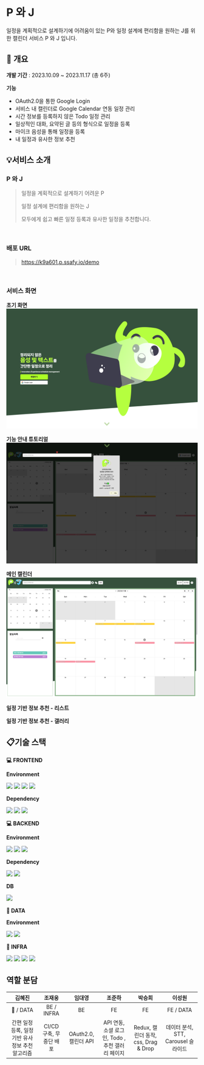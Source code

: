 # P 와 J

일정을 계획적으로 설계하기에 어려움이 있는 P와 일정 설계에 편리함을 원하는 J를 위한 캘린더 서비스 P 와 J 입니다.

## 📅 개요
**개발 기간** : 2023.10.09 ~ 2023.11.17 (총 6주)

**기능**
- OAuth2.0을 통한 Google Login
- 서비스 내 캘린더로 Google Calendar 연동 일정 관리
- 시간 정보를 등록하지 않은 Todo 일정 관리
- 일상적인 대화, 요약된 글 등의 형식으로 일정을 등록
- 마이크 음성을 통해 일정을 등록
- 내 일정과 유사한 정보 추천

## 💡서비스 소개

### P 와 J

> 일정을 계획적으로 설계하기 어려운 P
> 
> 일정 설계에 편리함을 원하는 J
> 
> 모두에게 쉽고 빠른 일정 등록과 유사한 일정을 추천합니다.

<br/>

### 배포 URL
> https://k9a601.p.ssafy.io/demo

<br/>

### 서비스 화면

**초기 화면**
![image-1.png](./images/image-1.png)

**기능 안내 튜토리얼**
![image-2.png](./images/image-2.png)

**메인 캘린더**
![image.png](./images/image.png)

**일정 기반 정보 추천 - 리스트**

**일정 기반 정보 추천 - 갤러리**

## 📋기술 스택

**💻 FRONTEND**

**Environment**

<img src="https://img.shields.io/badge/pnpm-8.10.2-F69220?style=for-the-badge&logo=pnpm&logoColor=black"> 
<img src="https://img.shields.io/badge/node.js-18.17.1-339933?style=for-the-badge&logo=Node.js&logoColor=white">

<img src="https://img.shields.io/badge/react-18.2.0-61DAFB?style=for-the-badge&logo=react&logoColor=black">
<img src="https://img.shields.io/badge/typescript-5.0.2-3178C6?style=for-the-badge&logo=typescript&logoColor=white">

**Dependency**

<img src="https://img.shields.io/badge/react big calendar-000000?style=for-the-badge&logoColor=white">
<img src="https://img.shields.io/badge/redux-764ABC?style=for-the-badge&logo=redux&logoColor=white">
<img src="https://img.shields.io/badge/axios-5A29E4?style=for-the-badge&logo=axios&logoColor=white">

<br/>

**💻 BACKEND**

**Environment**

<img src="https://img.shields.io/badge/spring boot-2.7.16-6DB33F?style=for-the-badge&logo=springboot&logoColor=white">
<img src="https://img.shields.io/badge/JDK-11.0.20-6DB33F?style=for-the-badge&logo=openjdk&logoColor=white">
<img src="https://img.shields.io/badge/gradle-6DB33F?style=for-the-badge&logo=gradle&logoColor=white">

**Dependency**

<img src="https://img.shields.io/badge/spring security-6DB33F?style=for-the-badge&logo=springboot&logoColor=white">
<img src="https://img.shields.io/badge/jpa-59666C?style=for-the-badge&logo=hibernate&logoColor=white">

**DB**

<img src="https://img.shields.io/badge/mariadb-003545?style=for-the-badge&logo=mariadb&logoColor=white">

<br/>

**💾 DATA**

**Environment**

<img src="https://img.shields.io/badge/python-3.8-3776AB?style=for-the-badge&logo=python&logoColor=white">
<img src="https://img.shields.io/badge/flask-000000?style=for-the-badge&logo=mariadb&logoColor=white">

<br/>

**📠 INFRA**

<img src="https://img.shields.io/badge/ec2-ff9900?style=for-the-badge&logo=amazon ec2&logoColor=white">
<img src="https://img.shields.io/badge/nginx-009639?style=for-the-badge&logo=nginx&logoColor=white">
<img src="https://img.shields.io/badge/jenkins-d24939?style=for-the-badge&logo=nginx&logoColor=white">
<img src="https://img.shields.io/badge/docker-2496ed?style=for-the-badge&logo=docker&logoColor=white">

## 역할 분담

| <center>김혜진</center> | <center>조재웅</center> | <center>임대영</center> | <center>조준하</center> | <center>박승희</center> | <center>이성원</center> |
| :-: | :-: | :-: | :-: | :-: | :-: 
| :crown: / DATA | BE / INFRA | BE | FE | FE | FE / DATA |
| 간편 일정 등록, 일정 기반 유사 정보 추천 알고리즘 | CI/CD 구축, 무중단 배포 | OAuth2.0, 캘린더 API | API 연동,소셜 로그인, Todo , 추천 갤러리 페이지 | Redux, 캘린더 동작, css, Drag & Drop | 데이터 분석, STT, Carousel 슬라이드 |

